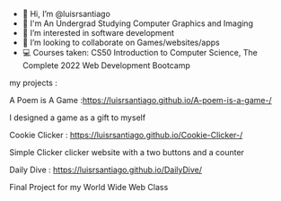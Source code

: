 - 👋 Hi, I’m @luisrsantiago
- 📓 I'm An Undergrad Studying Computer Graphics and Imaging
- 👀 I’m interested in software development 
- 💞️ I’m looking to collaborate on Games/websites/apps
- 💻 Courses taken: CS50 Introduction to Computer Science, The Complete 2022 Web Development Bootcamp



my projects :
 

A Poem is A Game  :https://luisrsantiago.github.io/A-poem-is-a-game-/

I designed a game as a gift to myself 

Cookie Clicker : https://luisrsantiago.github.io/Cookie-Clicker-/

Simple Clicker clicker website with a two buttons and a counter 

Daily Dive : https://luisrsantiago.github.io/DailyDive/

Final Project for my World Wide Web Class 
